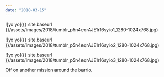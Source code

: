 ```yaml
---
date: "2018-03-15"
---
```


![yo yo]({{ site.baseurl }}/assets/images/2018/tumblr_p5n4eqrAJE1r16syio1_1280-1024x768.jpg)

![yo yo]({{ site.baseurl }}/assets/images/2018/tumblr_p5n4eqrAJE1r16syio2_1280-1024x768.jpg)

![yo yo]({{ site.baseurl }}/assets/images/2018/tumblr_p5n4eqrAJE1r16syio3_1280-1024x768.jpg)

Off on another mission around the barrio.
